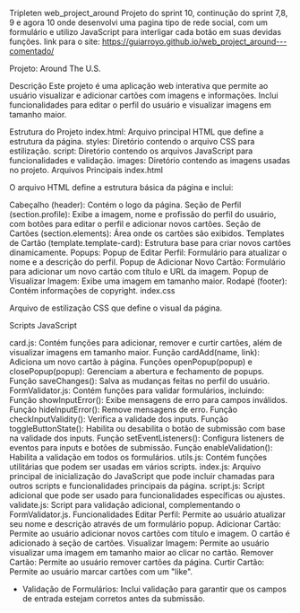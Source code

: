 Tripleten web_project_around
Projeto do sprint 10, continução do sprint 7,8, 9 e agora 10 onde desenvolvi uma pagina tipo de rede social, com um formulário e utilizo JavaScript para interligar cada botão em suas devidas funções.
link para o site: https://guiarroyo.github.io/web_project_around---comentado/

Projeto: Around The U.S.

Descrição
Este projeto é uma aplicação web interativa que permite ao usuário visualizar e adicionar cartões com imagens e informações. Inclui funcionalidades para editar o perfil do usuário e visualizar imagens em tamanho maior.

Estrutura do Projeto
index.html: Arquivo principal HTML que define a estrutura da página.
styles: Diretório contendo o arquivo CSS para estilização.
script: Diretório contendo os arquivos JavaScript para funcionalidades e validação.
images: Diretório contendo as imagens usadas no projeto.
Arquivos Principais
index.html

O arquivo HTML define a estrutura básica da página e inclui:

Cabeçalho (header): Contém o logo da página.
Seção de Perfil (section.profile): Exibe a imagem, nome e profissão do perfil do usuário, com botões para editar o perfil e adicionar novos cartões.
Seção de Cartões (section.elements): Área onde os cartões são exibidos.
Templates de Cartão (template.template-card): Estrutura base para criar novos cartões dinamicamente.
Popups:
Popup de Editar Perfil: Formulário para atualizar o nome e a descrição do perfil.
Popup de Adicionar Novo Cartão: Formulário para adicionar um novo cartão com título e URL da imagem.
Popup de Visualizar Imagem: Exibe uma imagem em tamanho maior.
Rodapé (footer): Contém informações de copyright.
index.css

Arquivo de estilização CSS que define o visual da página.

Scripts JavaScript

card.js: Contém funções para adicionar, remover e curtir cartões, além de visualizar imagens em tamanho maior.
Função cardAdd(name, link): Adiciona um novo cartão à página.
Funções openPopup(popup) e closePopup(popup): Gerenciam a abertura e fechamento de popups.
Função saveChanges(): Salva as mudanças feitas no perfil do usuário.
FormValidator.js: Contém funções para validar formulários, incluindo:
Função showInputError(): Exibe mensagens de erro para campos inválidos.
Função hideInputError(): Remove mensagens de erro.
Função checkInputValidity(): Verifica a validade dos inputs.
Função toggleButtonState(): Habilita ou desabilita o botão de submissão com base na validade dos inputs.
Função setEventListeners(): Configura listeners de eventos para inputs e botões de submissão.
Função enableValidation(): Habilita a validação em todos os formulários.
utils.js: Contém funções utilitárias que podem ser usadas em vários scripts.
index.js: Arquivo principal de inicialização do JavaScript que pode incluir chamadas para outros scripts e funcionalidades principais da página.
script.js: Script adicional que pode ser usado para funcionalidades específicas ou ajustes.
validate.js: Script para validação adicional, complementando o FormValidator.js.
Funcionalidades
Editar Perfil: Permite ao usuário atualizar seu nome e descrição através de um formulário popup.
Adicionar Cartão: Permite ao usuário adicionar novos cartões com título e imagem. O cartão é adicionado à seção de cartões.
Visualizar Imagem: Permite ao usuário visualizar uma imagem em tamanho maior ao clicar no cartão.
Remover Cartão: Permite ao usuário remover cartões da página.
Curtir Cartão: Permite ao usuário marcar cartões com um "like".
* Validação de Formulários: Inclui validação para garantir que os campos de entrada estejam corretos antes da submissão.